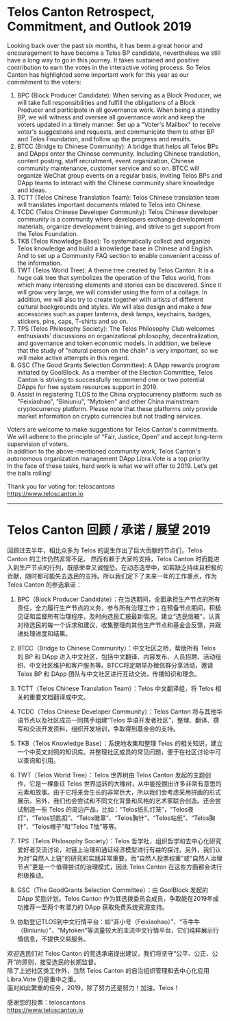 # Telos Canton Retrospect, Commitment, and Outlook 2019

Looking back over the past six months, it has been a great honor and encouragement to have become a Telos BP candidate, nevertheless we still have a long way to go in this journey. It takes sustained and positive contribution to earn the votes in the interactive voting process. So Telos Canton has highlighted some important work for this year as our commitment to the voters: 

1. BPC (Block Producer Candidate): When serving as a Block Producer, we will take full responsibilities and fulfill the obligations of a Block Producer and participate in all governance work. When being a standby BP, we will witness and oversee all governance work and keep the voters updated in a timely manner. Set up a "Voter's Mailbox" to receive voter's suggestions and requests, and communicate them to other BP and Telos Foundation, and follow up the progress and results.
2. BTCC (Bridge to Chinese Community): A bridge that helps all Telos BPs and DApps enter the Chinese community. Including Chinese translation, content posting, staff recruitment, event organization, Chinese community maintenance, customer service and so on. BTCC will organize WeChat group events on a regular basis, inviting Telos BPs and DApp teams to interact with the Chinese community share knowledge and ideas.
3. TCTT (Telos Chinese Translation Team): Telos Chinese translation team will translates important documents related to Telos into Chinese.
4. TCDC (Telos Chinese Developer Community): Telos Chinese developer community is a community where developers exchange development materials, organize development training, and strive to get support from the Telos Foundation.
5. TKB (Telos Knowledge Base): To systematically collect and organize Telos knowledge and build a knowledge base in Chinese and English. And to set up a Community FAQ section to enable convenient access of the information.
6. TWT (Telos World Tree): A theme tree created by Telos Canton. It is a huge oak tree that symbolizes the operation of the Telos world, from which many interesting elements and stories can be discovered. Since it will grow very large, we will consider using the form of a collage. In addition, we will also try to create together with artists of different cultural backgrounds and styles. We will also design and make a few accessories such as paper lanterns, desk lamps, keychains, badges, stickers, pins, caps, T-shirts and so on.
7. TPS (Telos Philosophy Society): The Telos Philosophy Club welcomes enthusiasts’ discussions on organizational philosophy, decentralization, and governance and token economic models. In addition, we believe that the study of "natural person on the chain" is very important, so we will make active attempts in this regard.
8. GSC (The Good Grants Selection Committee): A DApp rewards program initiated by GoolBlock. As a member of the Election Committee, Telos Canton is striving to successfully recommend one or two potential DApps for free system resources support in 2019.
9. Assist in registering TLOS to the China cryptocurrency platform: such as "Feixiaohao", "Biniuniu", "Mytoken" and other China mainstream cryptocurrency platform. Please note that these platforms only provide market information on crypto currencies but not trading services.

Voters are welcome to make suggestions for Telos Canton's commitments. We will adhere to the principle of “Fair, Justice, Open” and accept long-term supervision of voters.  
In addition to the above-mentioned community work, Telos Canton's autonomous organization management DApp Libra.Vote is a top priority.  
In the face of these tasks, hard work is what we will offer to 2019. Let’s get the balls rolling!

Thank you for voting for: teloscantons  
https://www.teloscanton.io

---

# Telos Canton 回顾 / 承诺 / 展望 2019

回顾过去半年，相比众多为 Telos 的诞生作出了巨大贡献的节点们，Telos Canton 的工作仍然非常不足。
然而有赖于大家的支持，Telos Canton 时而能进入到生产节点的行列，既感荣幸又诚惶恐。在动态选举中，如若缺乏持续且积极的贡献，随时都可能失去选民的支持。所以我们定下了未来一年的工作重点，作为 Telos Canton 的参选承诺：

1. BPC（Block Producer Candidate）：在当选期间，全面承担生产节点的所有责任，全力履行生产节点的义务，参与所有治理工作；在预备节点期间，积极见证和监督所有治理程序，及时向选民汇报最新情况。建立“选民信箱”，认真对待选民的每一个诉求和建议，收集整理向其他生产节点和基金会反馈，并跟进处理进度和结果。

2. BTCC（Bridge to Chinese Community）：中文社区之桥，帮助所有 Telos 的 BP 和 DApp 进入中文社区，包括中文翻译、内容发布、人员招聘、活动组织、中文社区维护和客户服务等。BTCC将定期举办微信群分享活动，邀请 Telos BP 和 DApp 团队与中文社区进行互动交流，传播知识和理念。

3. TCTT（Telos Chinese Translation Team）：Telos 中文翻译组，将 Telos 相关的重要文档翻译成中文。

4. TCDC（Telos Chinese Developer Community）：Telos Canton 将与其他华语节点以及社区成员一同携手组建“Telos 华语开发者社区”，整理、翻译、撰写和交流开发资料，组织开发培训，争取得到基金会的支持。

5. TKB（Telos Knowledge Base）：系统地收集和整理 Telos 的相关知识，建立一个中英文对照的知识库。并整理社区成员的常见问题，便于在社区讨论中可以查询和引用。

6. TWT（Telos World Tree）：Telos 世界树由 Telos Canton 发起的主题创作，它是一棵象征 Telos 世界运转的大橡树，从中能挖掘出许多非常有意思的元素和故事。由于它将来会生长的非常巨大，所以我们会考虑采用拼画的形式展示。另外，我们也会尝试和不同文化背景和风格的艺术家联合创造。还会尝试制造一些 Telos 的周边产品，比如：“Telos纸扎灯笼”，“Telos夜灯”，“Telos钥匙扣”、“Telos徽章”、“Telos胸针”、“Telos帖纸”、“Telos胸针”、“Telos帽子”和“Telos T恤”等等。

7. TPS（Telos Philosophy Society）：Telos 哲学社，组织哲学和去中心化研究爱好者交流讨论，对链上治理和通证经济模型进行有益的探讨。另外，我们认为对“自然人上链”的研究和实践非常重要，而“自然人投票权重”或“自然人治理节点”更是一个值得尝试的治理模式，因此 Telos Canton 在这些方面都会进行积极推动。

8. GSC（The GoodGrants Selection Committee）：由 GoolBlock 发起的 DApp 奖励计划。Telos Canton 作为其选拨委员会成员，争取能在2019年成功推荐一至两个有潜力的 DApp 获取免费系统资源支持。

9. 协助登记TLOS到中文行情平台：如“非小号（Feixiaohao）”、“币牛牛（Biniuniu）”、“Mytoken”等流量较大的主流中文行情平台，它们纯粹展示行情信息，不提供交易服务。

欢迎选民们对 Telos Canton 的竞选承诺提出建议，我们将坚守“公平、公正、公开”的原则，接受选民的长期监督。  
除了上述社区类工作外，当然 Telos Canton 的自治组织管理和去中心化应用 Libra.Vote 仍是重中之重。  
面对如此繁重的任务，2019，除了努力还是努力！加油，Telos！

感谢您的投票：teloscantons  
https://www.teloscanton.io